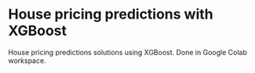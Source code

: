 # House pricing predictions with XGBoost
House pricing predictions solutions using XGBoost. Done in Google Colab workspace.
